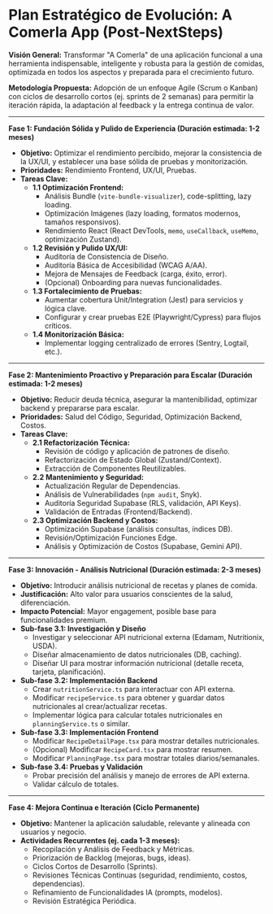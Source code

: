 # Plan Estratégico de Evolución: A Comerla App (Post-NextSteps)

**Visión General:** Transformar "A Comerla" de una aplicación funcional a una herramienta indispensable, inteligente y robusta para la gestión de comidas, optimizada en todos los aspectos y preparada para el crecimiento futuro.

**Metodología Propuesta:** Adopción de un enfoque Agile (Scrum o Kanban) con ciclos de desarrollo cortos (ej. sprints de 2 semanas) para permitir la iteración rápida, la adaptación al feedback y la entrega continua de valor.

---

**Fase 1: Fundación Sólida y Pulido de Experiencia (Duración estimada: 1-2 meses)**

*   **Objetivo:** Optimizar el rendimiento percibido, mejorar la consistencia de la UX/UI, y establecer una base sólida de pruebas y monitorización.
*   **Prioridades:** Rendimiento Frontend, UX/UI, Pruebas.
*   **Tareas Clave:**
    *   **1.1 Optimización Frontend:**
        *   Análisis Bundle (`vite-bundle-visualizer`), code-splitting, lazy loading.
        *   Optimización Imágenes (lazy loading, formatos modernos, tamaños responsivos).
        *   Rendimiento React (React DevTools, `memo`, `useCallback`, `useMemo`, optimización Zustand).
    *   **1.2 Revisión y Pulido UX/UI:**
        *   Auditoría de Consistencia de Diseño.
        *   Auditoría Básica de Accesibilidad (WCAG A/AA).
        *   Mejora de Mensajes de Feedback (carga, éxito, error).
        *   (Opcional) Onboarding para nuevas funcionalidades.
    *   **1.3 Fortalecimiento de Pruebas:**
        *   Aumentar cobertura Unit/Integration (Jest) para servicios y lógica clave.
        *   Configurar y crear pruebas E2E (Playwright/Cypress) para flujos críticos.
    *   **1.4 Monitorización Básica:**
        *   Implementar logging centralizado de errores (Sentry, Logtail, etc.).

---

**Fase 2: Mantenimiento Proactivo y Preparación para Escalar (Duración estimada: 1-2 meses)**

*   **Objetivo:** Reducir deuda técnica, asegurar la mantenibilidad, optimizar backend y prepararse para escalar.
*   **Prioridades:** Salud del Código, Seguridad, Optimización Backend, Costos.
*   **Tareas Clave:**
    *   **2.1 Refactorización Técnica:**
        *   Revisión de código y aplicación de patrones de diseño.
        *   Refactorización de Estado Global (Zustand/Context).
        *   Extracción de Componentes Reutilizables.
    *   **2.2 Mantenimiento y Seguridad:**
        *   Actualización Regular de Dependencias.
        *   Análisis de Vulnerabilidades (`npm audit`, Snyk).
        *   Auditoría Seguridad Supabase (RLS, validación, API Keys).
        *   Validación de Entradas (Frontend/Backend).
    *   **2.3 Optimización Backend y Costos:**
        *   Optimización Supabase (análisis consultas, índices DB).
        *   Revisión/Optimización Funciones Edge.
        *   Análisis y Optimización de Costos (Supabase, Gemini API).

---

**Fase 3: Innovación - Análisis Nutricional (Duración estimada: 2-3 meses)**

*   **Objetivo:** Introducir análisis nutricional de recetas y planes de comida.
*   **Justificación:** Alto valor para usuarios conscientes de la salud, diferenciación.
*   **Impacto Potencial:** Mayor engagement, posible base para funcionalidades premium.
*   **Sub-fase 3.1: Investigación y Diseño**
    *   Investigar y seleccionar API nutricional externa (Edamam, Nutritionix, USDA).
    *   Diseñar almacenamiento de datos nutricionales (DB, caching).
    *   Diseñar UI para mostrar información nutricional (detalle receta, tarjeta, planificación).
*   **Sub-fase 3.2: Implementación Backend**
    *   Crear `nutritionService.ts` para interactuar con API externa.
    *   Modificar `recipeService.ts` para obtener y guardar datos nutricionales al crear/actualizar recetas.
    *   Implementar lógica para calcular totales nutricionales en `planningService.ts` o similar.
*   **Sub-fase 3.3: Implementación Frontend**
    *   Modificar `RecipeDetailPage.tsx` para mostrar detalles nutricionales.
    *   (Opcional) Modificar `RecipeCard.tsx` para mostrar resumen.
    *   Modificar `PlanningPage.tsx` para mostrar totales diarios/semanales.
*   **Sub-fase 3.4: Pruebas y Validación**
    *   Probar precisión del análisis y manejo de errores de API externa.
    *   Validar cálculo de totales.

---

**Fase 4: Mejora Continua e Iteración (Ciclo Permanente)**

*   **Objetivo:** Mantener la aplicación saludable, relevante y alineada con usuarios y negocio.
*   **Actividades Recurrentes (ej. cada 1-3 meses):**
    *   Recopilación y Análisis de Feedback y Métricas.
    *   Priorización de Backlog (mejoras, bugs, ideas).
    *   Ciclos Cortos de Desarrollo (Sprints).
    *   Revisiones Técnicas Continuas (seguridad, rendimiento, costos, dependencias).
    *   Refinamiento de Funcionalidades IA (prompts, modelos).
    *   Revisión Estratégica Periódica.
